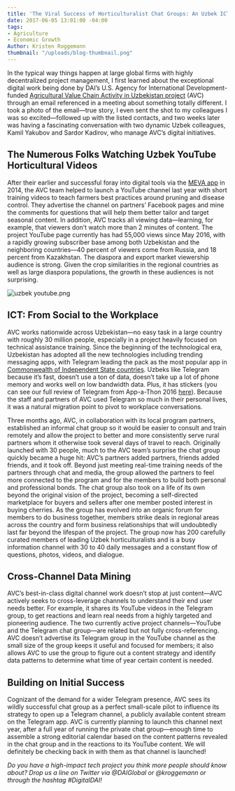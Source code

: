 ```yaml
---
title: 'The Viral Success of Horticulturalist Chat Groups: An Uzbek ICT4Ag Case Study'
date: 2017-06-05 13:01:00 -04:00
tags:
- Agriculture
- Economic Growth
Author: Kristen Roggemann
thumbnail: "/uploads/blog-thumbnail.png"
---
```


In the typical way things happen at large global firms with highly decentralized project management, I first learned about the exceptional digital work being done by DAI’s U.S. Agency for International Development-funded [Agricultural Value Chain Activity in Uzbekistan project](https://www.dai.com/our-work/projects/uzbekistan-usaid-agricultural-value-chain-activity-uzbekistan-uzbekistan-avc) (AVC) through an email referenced in a meeting about something totally different. I took a photo of the email—true story, I even sent the shot to my colleagues I was so excited—followed up with the listed contacts, and two weeks later was  having a fascinating conversation with two dynamic Uzbek colleagues, Kamil Yakubov and Sardor Kadirov, who manage AVC’s digital initiatives.

<!--more-->

## The Numerous Folks Watching Uzbek YouTube Horticultural Videos

After their earlier and successful foray into digital tools via the [MEVA app](http://southsouthworld.org/solution/view?id=1109) in 2014, the AVC  team helped to launch a YouTube channel last year with short training videos to teach farmers best practices around pruning and disease control. They advertise the channel on partners’ Facebook pages and mine the comments for questions that will help them better tailor and target seasonal content. In addition, AVC tracks all viewing data—learning, for example, that viewers don’t watch more than 2 minutes of content. The project YouTube page currently has had 55,000 views since May 2016, with a rapidly growing subscriber base among both Uzbekistan and the neighboring countries—40 percent of viewers come from Russia, and 18 percent from Kazakhstan. The diaspora and export market viewership audience is strong. Given the crop similarities in the regional countries as well as large diaspora populations, the growth in these audiences is not surprising.

![uzbek youtube.png](/uploads/uzbek%20youtube.png)

## ICT: From Social to the Workplace

AVC works nationwide across Uzbekistan—no easy task in a large country with roughly 30 million people, especially in a project heavily focused on technical assistance training. Since the beginning of the technological era, Uzbekistan has adopted all the new technologies including trending messaging apps, with Telegram leading the pack as the most popular app in [Commonwealth of Independent State countries](http://www.cisstat.com/eng/cis.htm). Uzbeks like Telegram because it’s fast, doesn’t use a ton of data, doesn’t take up a lot of phone memory and works well on low bandwidth data. Plus, it has stickers (you can see our full review of Telegram from App-a-Thon 2016 [here](https://dai-global-digital.com/app-a-thon-2016-telegram-for-development.html)).  Because the staff and partners of AVC used Telegram so much in their personal lives, it was a natural migration point to pivot to workplace conversations.

Three months ago, AVC, in collaboration with its local program partners, established an informal chat group so it would be easier to consult and train remotely and allow the project to better and more consistently serve rural partners whom it otherwise took several days of travel to reach. Originally launched with 30 people, much to the AVC team’s surprise the chat group quickly became a huge hit: AVC’s partners added partners, friends added friends, and it took off. Beyond just meeting real-time training needs of the partners through chat and media, the group allowed the partners to feel more connected to the program and for the members to build both personal and professional bonds. The chat group also took on a life of its own beyond the original vision of the project, becoming a self-directed marketplace for buyers and sellers after one member posted interest in buying cherries. As the group has evolved into an organic forum for members to do business together, members strike deals in regional areas across the country and form business relationships that will undoubtedly last far beyond the lifespan of the project. The group now has 200 carefully curated members of leading Uzbek horticulturalists and is a busy information channel with 30 to 40 daily messages and a constant flow of questions, photos, videos, and dialogue.

## Cross-Channel Data Mining

AVC’s best-in-class digital channel work doesn’t stop at just content—AVC actively seeks to cross-leverage channels to understand their end user needs better. For example, it shares its YouTube videos in the Telegram group, to get reactions and learn real needs from a highly targeted and pioneering audience. The two currently active project channels—YouTube and the Telegram chat group—are related but not fully cross-referencing. AVC doesn’t advertise its Telegram group in the YouTube channel as the small size of the group keeps it useful and focused for members; it also allows AVC to use the group to figure out a content strategy and identify data patterns to determine what time of year certain content is needed.

## Building on Initial Success

Cognizant of the demand for a wider Telegram presence, AVC sees its wildly successful chat group as a perfect small-scale pilot to influence its strategy to open up a Telegram channel, a publicly available content stream on the Telegram app. AVC is currently planning to launch this channel next year, after a full year of running the private chat group—enough time to assemble a strong editorial calendar based on the content patterns revealed in the chat group and in the reactions to its YouTube content. We will definitely be checking back in with them as that channel is launched!

*Do you have a high-impact tech project you think more people should know about? Drop us a line on Twitter via @DAIGlobal or @kroggemann or through the hashtag #DigitalDAI!*